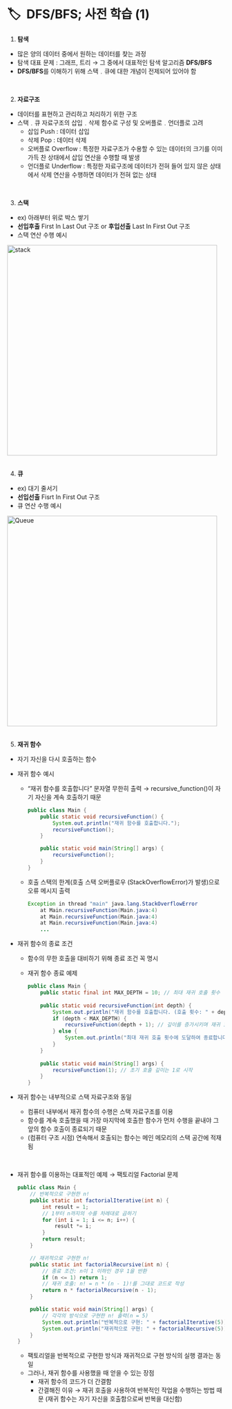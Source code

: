 # **🏷️  DFS/BFS;** 사전 학습 (1)

1. **탐색**
- 많은 양의 데이터 중에서 원하는 데이터를 찾는 과정
- 탐색 대표 문제 : 그래프, 트리 → 그 중에서 대표적인 탐색 알고리즘 **DFS/BFS**
- **DFS/BFS**를 이해하기 위해 스택﹒큐에 대한 개념이 전제되어 있어야 함
<br/>

2. **자료구조**
- 데이터를 표현하고 관리하고 처리하기 위한 구조
- 스택﹒큐 자료구조의 삽입﹒삭제 함수로 구성 및 오버플로﹒언더플로 고려
  - 삽입 Push : 데이터 삽입
  - 삭제 Pop : 데이터 삭제
  - 오버플로 Overflow : 특정한 자료구조가 수용할 수 있는 데이터의 크기를 이미 가득 찬 상태에서 삽입 연산을 수행할 때 발생
  - 언더플로 Underflow : 특정한 자료구조에 데이터가 전혀 들어 있지 않은 상태에서 삭제 연산을 수행하면 데이터가 전혀 없는 상태
<br/>

3. **스택**
- ex) 아래부터 위로 박스 쌓기
- **선입후출** First In Last Out 구조 or **후입선출** Last In First Out 구조
- 스택 연산 수행 예시
<img width="486" alt="stack" src="https://github.com/SeoWonLeee/2L24-Algo-Study/assets/148112372/0938695a-9c24-425b-9ecc-461c1cf738d2">
<br/>
<br/>

4. **큐**
- ex) 대기 줄서기
- **선입선출** Fisrt In First Out 구조
- 큐 연산 수행 예시
<img width="486" alt="Queue" src="https://github.com/SeoWonLeee/2L24-Algo-Study/assets/148112372/e0bbe8bc-b55b-47ff-98a2-565b149df177">
<br/>
<br/>

5. **재귀 함수**
- 자기 자신을 다시 호출하는 함수
- 재귀 함수 예시
    - “재귀 함수를 호출합니다” 문자열 무한히 출력 → recursive_function()이 자기 자신을 계속 호출하기 때문
        
        ```java
        public class Main {
            public static void recursiveFunction() {
                System.out.println("재귀 함수를 호출합니다.");
                recursiveFunction();
            }
        
            public static void main(String[] args) {
                recursiveFunction();
            }
        }
        ```
        
    - 호출 스택의 한계(호출 스택 오버플로우 (StackOverflowError)가 발생)으로 오류 메시지 출력
        
        ```java
        Exception in thread "main" java.lang.StackOverflowError
            at Main.recursiveFunction(Main.java:4)
            at Main.recursiveFunction(Main.java:4)
            at Main.recursiveFunction(Main.java:4)
            ...
        ```
        
- 재귀 함수의 종료 조건
    - 함수의 무한 호출을 대비하기 위해 종료 조건 꼭 명시
    - 재귀 함수 종료 예제
 
      ```java
      public class Main {
          public static final int MAX_DEPTH = 10; // 최대 재귀 호출 횟수
    
          public static void recursiveFunction(int depth) {
              System.out.println("재귀 함수를 호출합니다. (호출 횟수: " + depth + ")");
              if (depth < MAX_DEPTH) {
                  recursiveFunction(depth + 1); // 깊이를 증가시키며 재귀 호출
              } else {
                  System.out.println("최대 재귀 호출 횟수에 도달하여 종료합니다.");
              }
          }
    
          public static void main(String[] args) {
              recursiveFunction(1); // 초기 호출 깊이는 1로 시작
          }
      }
      ```
    
- 재귀 함수는 내부적으로 스택 자료구조와 동일
    - 컴퓨터 내부에서 재귀 함수의 수행은 스택 자료구조를 이용
    - 함수를 계속 호출했을 때 가장 마지막에 호출한 함수가 먼저 수행을 끝내야 그 앞의 함수 호출이 종료되기 때문
    - (컴퓨터 구조 시점) 연속해서 호출되는 함수는 메인 메모리의 스택 공간에 적재됨
<br/>

- 재귀 함수를 이용하는 대표적인 예제 → 팩토리얼 Factorial 문제
    
    ```java
    public class Main {
        // 반복적으로 구현한 n!
        public static int factorialIterative(int n) {
            int result = 1;
            // 1부터 n까지의 수를 차례대로 곱하기
            for (int i = 1; i <= n; i++) {
                result *= i;
            }
            return result;
        }
    
        // 재귀적으로 구현한 n!
        public static int factorialRecursive(int n) {
            // 종료 조건: n이 1 이하인 경우 1을 반환
            if (n <= 1) return 1;
            // 재귀 호출: n! = n * (n - 1)!를 그대로 코드로 작성
            return n * factorialRecursive(n - 1);
        }
    
        public static void main(String[] args) {
            // 각각의 방식으로 구현한 n! 출력(n = 5)
            System.out.println("반복적으로 구현: " + factorialIterative(5));
            System.out.println("재귀적으로 구현: " + factorialRecursive(5));
        }
    }
    
    ```
    
    - 팩토리얼을 반복적으로 구현한 방식과 재귀적으로 구현 방식의 실행 결과는 동일
    - 그러나, 재귀 함수를 사용했을 때 얻을 수 있는 장점
        - 재귀 함수의 코드가 더 간결함
        - 간결해진 이유 → 재귀 호출을 사용하여 반복적인 작업을 수행하는 방법 때문 (재귀 함수는 자기 자신을 호출함으로써 반복을 대신함)
